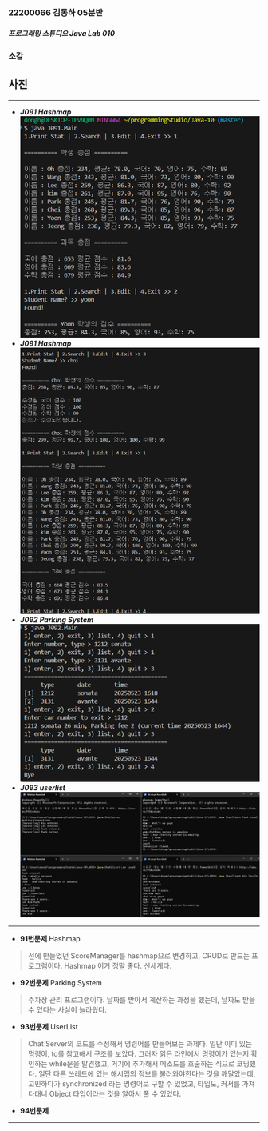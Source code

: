 ### 22200066 김동하 05분반

##### 프로그래밍 스튜디오 Java Lab 010

### 소감

## 사진

---
+ ___J091 Hashmap___
![J091](./Captures/J091-1.png)
+ ___J091 Hashmap___
![J091](./Captures/J091-2.png)
+ ___J092 Parking System___
![J092](./Captures/J092.png)
+ ___J093 userlist___
![J093](./Captures/J093.png)
---

+ **91번문제** Hashmap
> 전에 만들었던 ScoreManager를 hashmap으로 변경하고, CRUD로 만드는 프로그램이다. Hashmap 이거 정말 좋다. 신세계다.

+ **92번문제** Parking System
> 주차장 관리 프로그램이다. 날짜를 받아서 계산하는 과정을 했는데, 날짜도 받을 수 있다는 사실이 놀라웠다.

+ **93번문제** UserList
> Chat Server의 코드를 수정해서 명령어를 만들어보는 과제다. 일단 이미 있는 명령어, to를 참고해서 구조를 보았다. 그러자 읽은 라인에서 명령어가 있는지 확인하는 while문을 발견했고, 거기에 추가해서 메소드를 호출하는 식으로 코딩했다. 일단 다른 쓰레드에 있는 해시맵의 정보를 불러와야한다는 것을 깨달았는데, 고민하다가 synchronized 라는 명령어로 구할 수 있었고, 타입도, 커서를 가져다대니 Object 타입이라는 것을 알아서 풀 수 있었다.

+ **94번문제** 
> 


---




